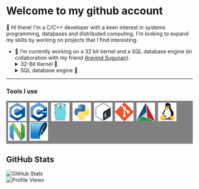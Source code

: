 # Welcome to my github account

👋 Hi there! I'm a C/C++ developer with a keen interest in systems programming, databases and distributed computing. I'm looking to expand my skills by working on projects that I find interesting.

- 🔭 I’m currently working on a 32 bit kernel and a SQL database engine (in collaboration with my friend [Aravind Sugunan](https://github.com/ats2008)).
   <details>
      <summary>32-Bit Kernel 📌</summary>
      <br/>
      <a href="https://github.com/debojitkumardas/A32BitKernel">
         <img align="center" src="https://github-readme-stats.vercel.app/api/pin/?username=debojitkumardas&repo=A32BitKernel&theme=dark" />
      </a>
   </details>
   <details>
      <summary>SQL database engine 📌</summary>
      <br/>
      <a href="https://github.com/debojitkumardas/Databaez">
         <img align="center" src="https://github-readme-stats.vercel.app/api/pin/?username=debojitkumardas&repo=Databaez&theme=dark" />
      </a>
   </details>
<hr>

### Tools I use
<div style="background-color: grey; display: inline-block; padding: 5px;">
   <img src="./icons/c-original.svg" title="C" alt="C" width=50 height=50/>&nbsp;
   <img src="./icons/cplusplus-original.svg" title="Cpp" alt="Cpp" width=50 height=50/>&nbsp;
   <img src="./icons/go-original.svg" title="Go" alt="Go" width=50 height=50/>&nbsp;
   <img src="./icons/python-original.svg" title="Python" alt="Python" width=50 height=50/>&nbsp;
   <img src="./icons/bash-original.svg" title="Bash" alt="Bash" width=50 height=50/>&nbsp;
   <img src="./icons/git-original.svg" title="Git" alt="Git" width=50 height=50/>&nbsp;
   <img src="./icons/cmake-original.svg" title="CMake" alt="CMake" width=50 height=50/>&nbsp;
   <img src="./icons/linux-original.svg" title="Linux" alt="Linux" width=50 height=50/>&nbsp;
   <img src="./icons/neovim-original.svg" title="Neovim" alt="Neovim" width=50 height=50/>&nbsp;
   <img src="./icons/sqlite-original.svg" title="SQLite" alt="SQLite" width=50 height=50/>&nbsp;
</div>

<div align="left">
  <h2>GitHub Stats</h2>
  <img src="https://github-readme-stats.vercel.app/api?&count_private=true&include_all_commits=true&username=debojitkumardas&show_icons=true&theme=algolia" alt="GitHub Stats">
</div>
<img src="https://komarev.com/ghpvc/?username=debojitkumardas&color=17A589&style=for-the-badge" alt="Profile Views">

<!-- ## Recent GitHub Activity ✅ -->
<!---->
<!-- ![Metrics](https://metrics.lecoq.io/debojitkumardas?template=classic&base.header=0&base.activity=0&base.community=0&base.repositories=0&base.metadata=0&activity=1&base=header%2C%20activity%2C%20community%2C%20repositories%2C%20metadata&base.indepth=false&base.hireable=false&base.skip=false&activity=false&activity.limit=5&activity.load=300&activity.days=14&activity.visibility=all&activity.timestamps=true&activity.filter=all&config.timezone=Asia%2FKolkata) -->

<!--
<h3>Connect with Me:</h3>
<p>
   <a href="https://debojitkumardas.github.io/" target="_blank">
      <img src="./icons/Website-teal.svg" alt="Website Badge">
  </a>
</p>
-->

<!--
**debojitkumardas/debojitkumardas** is a ✨ _special_ ✨ repository because its `README.md` (this file) appears on your GitHub profile.

Here are some ideas to get you started:

- 🔭 I’m currently working on ...
- 🌱 I’m currently learning ...
- 👯 I’m looking to collaborate on ...
- 🤔 I’m looking for help with ...
- 💬 Ask me about ...
- 📫 How to reach me: ...
- 😄 Pronouns: ...
- ⚡ Fun fact: ...
-->
